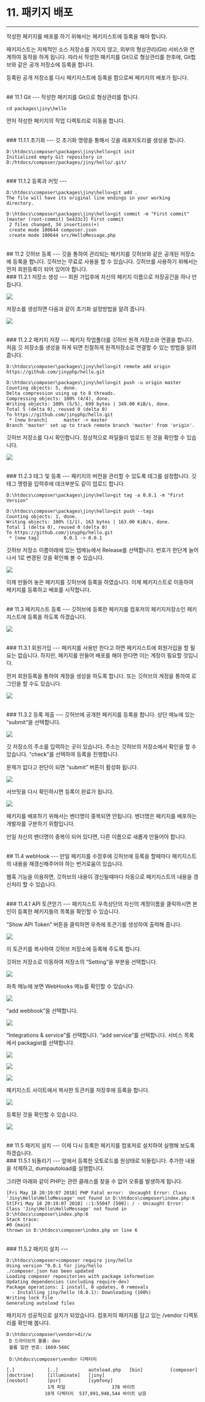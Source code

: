 # 11. 패키지 배포
---
작성한 페키지를 배포를 하기 위해서는 페키지스트에 등록을 해야 합니다.

패키지스트는 자체적인 소스 저장소를 가지지 않고, 외부의 형상관리(Git) 서비스와 연계하여 동작을 하게 됩니다. 따라서 작성한 패키지를 Git으로 형상관리를 한후에, Git헙브와 같은 공개 저장소에 등록을 합니다.

등록된 공개 저장소를 다시 페키지스트에 등록을 함으로써 페키지의 배포가 됩니다.

<br>
## 11.1 Git
---
작성한 페키지를 Git으로 형상관리를 합니다.

```
cd packages\jiny\hello
```

먼저 작성한 페키지의 작업 디렉토리로 이동을 합니다. 

<br>
### 11.1.1 초기화
---
깃 초기화 명령을 통해서 깃을 레포지토리를 생성을 합니다.

```
D:\htdocs\composer\packages\jiny\hello>git init
Initialized empty Git repository in D:/htdocs/composer/packages/jiny/hello/.git/
```

<br>
### 11.1.2 등록과 커밋
---

```
D:\htdocs\composer\packages\jiny\hello>git add .
The file will have its original line endings in your working directory.

D:\htdocs\composer\packages\jiny\hello>git commit -m "First commit"
[master (root-commit) 5e433c3] First commit
 2 files changed, 34 insertions(+)
 create mode 100644 composer.json
 create mode 100644 src/HelloMessage.php
```
<br>
## 11.2 깃허브 등록
---
깃을 통하여 관리되는 페키지를 깃허브와 같은 공개된 저장소에 등록을 합니다. 깃허브는 무료로 사용을 할 수 있습니다. 깃허브를 사용하기 위해서는 먼저 회원등록이 되어 있어야 합니다.

<br>
### 11.2.1 저장소 생성
---
회원 가입후에 자신의 페키지 이름으로 저장공간을 하나 만듭니다.

![](./img/01.png)

저장소를 생성하면 다음과 같이 초기화 설정방법을 알려 줍니다.
 
![](./img/02.png)

<br>
### 11.2.2 패키지 저장
---
페키지 작업폴더를 깃허브 원격 저장소와 연결을 합니다. 처음 깃 저장소를 생성을 하게 되면 친절하게 원격저장소로 연결할 수 있는 방법을 알려 줍니다.

```
D:\htdocs\composer\packages\jiny\hello>git remote add origin https://github.com/jinyphp/hello.git

D:\htdocs\composer\packages\jiny\hello>git push -u origin master
Counting objects: 5, done.
Delta compression using up to 8 threads.
Compressing objects: 100% (4/4), done.
Writing objects: 100% (5/5), 699 bytes | 349.00 KiB/s, done.
Total 5 (delta 0), reused 0 (delta 0)
To https://github.com/jinyphp/hello.git
 * [new branch]      master -> master
Branch 'master' set up to track remote branch 'master' from 'origin'.
```

깃허브 저장소를 다시 확인합니다. 정상적으로 파일들이 업로드 된 것을 확인할 수 있습니다.

![](./img/03.png)

<br>
### 11.2.3 테그 및 등록
---
패키지의 버전을 관리할 수 있도록 테그를 설정합니다. 깃 테그 명령을 입력후에 데크부분도 같이 업로드 합니다.

```
D:\htdocs\composer\packages\jiny\hello>git tag -a 0.0.1 -m "First Version"

D:\htdocs\composer\packages\jiny\hello>git push --tags
Counting objects: 1, done.
Writing objects: 100% (1/1), 163 bytes | 163.00 KiB/s, done.
Total 1 (delta 0), reused 0 (delta 0)
To https://github.com/jinyphp/hello.git
 * [new tag]         0.0.1 -> 0.0.1
```

깃허브 저장소 이름아래에 있는 텝메뉴에서 Release를 선택합니다. 번호가 한단계 늘어나서 1로 변경된 것을 확인해 볼 수 있습니다.
 
![](./img/04.png)

이제 만들어 놓은 페키지를 깃허브에 등록을 하였습니다. 이제 페키지스트로 이동하여 페키지를 등록하고 배포를 시작합니다.

<br>
## 11.3 페키지스트 등록
---
깃허브에 등록한 페키지를 컴포저의 페키지저장소인 페키지스트에 등록을 하도록 하겠습니다. 

![](./img/05.png)

<br>
### 11.3.1 회원가입
---
페키지를 사용만 한다고 하면 페키지스트에 회원가입을 할 필요는 없습니다. 하지만, 페키지를 만들어 배포를 해야 한다면 이는 계정이 필요할 것입니다.

먼저 회원등록을 통하여 계정을 생성을 하도록 합니다. 또는 깃허브의 계정을 통하여 로그인을 할 수도 있습니다.

![](./img/06.png)

<br>
### 11.3.2 등록 제출
---
깃허브에 공개한 페키지를 등록을 합니다. 상단 메뉴에 있는 “submit”을 선택합니다.

![](./img/07.png)
 

깃 저장소의 주소를 입력하는 곳이 있습니다. 주소는 깃허브의 저장소에서 확인을 할 수 있습니다. “check”를 선택하여 등록을 진행합니다.

문제가 없다고 판단이 되면 “submit” 버튼이 활성화 됩니다.

![](./img/08.png)

서브밋을 다시 확인하시면 등록이 완료가 됩니다.

 
![](./img/09.png)

페키지를 배포하기 위해서는 벤더명이 중복되면 안됩니다. 벤더명은 페키지를 배포하는 개발자를 구분하기 위함입니다.

만일 자신의 벤더명이 중복이 되어 있다면, 다른 이름으로 새롭게 만들어야 합니다.

<br>
## 11.4 webHook
---
만일 패키지를 수정후에 깃허브에 등록을 할때마다 패키지스트의 내용을 재갱신해주어야 하는 번거로움이 있습니다.

웹훅 기능을 이용하면, 깃허브의 내용이 갱신될때마다 자동으로 페키지스트의 내용을 갱신처리 할 수 있습니다.

<br>
### 11.4.1 API 토큰얻기
---
패키지스트 우측상단의 자신의 계정이름을 클릭하시면 본인이 등록한 페키지들의 목록을 확인할 수 있습니다.

“Show API Token” 버튼을 클릭하면 우측에 토큰기를 생성하여 출력해 줍니다. 

![](./img/10.png)
 

이 토큰키를 복사하여 깃허브 저장소에 등록해 주도록 합니다.

깃허브 저장소로 이동하여 저장소의 “Setting”을 부분을 선택합니다.

![](./img/11.png)

좌측 메뉴에 보면 WebHooks 메뉴를 확인할 수 있습니다.

 
![](./img/12.png)

“add webhook”을 선택합니다.

![](./img/13.png)

“Integrations & service”를 선택합니다. “add service”를 선택합니다.
서비스 목록에서 packagist를 선택합니다.

 ![](./img/14.png)
 
 ![](./img/15.png)

![](./img/16.png)
 

페키지스트 사이트에서 복사한 토큰키를 저장후에 등록을 합니다.

![](./img/17.png)

등록된 것을 확인할 수 있습니다.

![](./img/18.png)

<br>
## 11.5 패키지 설치
---
이제 다시 등록한 페키지를 컴포저로 설치하여 실행해 보도록 하겠습니다.

<br>
### 11.5.1 되돌리기
---
앞에서 등록한 오토로드를 원상태로 되돌립니다. 추가한 내용을 삭제하고, dumpautoload를 실행합니다.

그러면 아래와 같이 PHP는 관련 클래스를 찾을 수 없어 오류를 발생하게 됩니다.

```
[Fri May 18 20:19:07 2018] PHP Fatal error:  Uncaught Error: Class 'Jiny\Hello\HelloMessage' not found in D:\htdocs\composer\index.php:6
St[Fri May 18 20:19:07 2018] ::1:55047 [500]: / - Uncaught Error: Class 'Jiny\Hello\HelloMessage' not found in D:\htdocs\composer\index.php:6
Stack trace:
#0 {main}
thrown in D:\htdocs\composer\index.php on line 6
```

<br>
### 11.5.2 패키지 설치
---

```
D:\htdocs\composer>composer require jiny/hello
Using version ^0.0.1 for jiny/hello
./composer.json has been updated
Loading composer repositories with package information
Updating dependencies (including require-dev)
Package operations: 1 install, 0 updates, 0 removals
  - Installing jiny/hello (0.0.1): Downloading (100%)
Writing lock file
Generating autoload files
```

패키지가 성공적으로 설치가 되었습니다. 컴포저의 패키지를 담고 있는 /vendor 디렉토리를 확인해 봅니다.

```
D:\htdocs\composer\vendor>dir/w
 D 드라이브의 볼륨: dev
 볼륨 일련 번호: 1669-566C

 D:\htdocs\composer\vendor 디렉터리

[.]            [..]           autoload.php   [bin]          [composer]     [doctrine]     [illuminate]   [jiny]
[nesbot]       [psr]          [symfony]
               1개 파일                 178 바이트
              10개 디렉터리  537,091,948,544 바이트 남음
```
